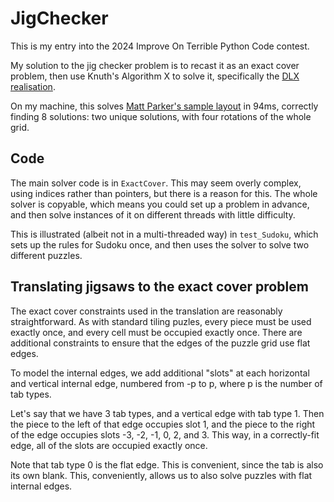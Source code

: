 # JigChecker

This is my entry into the 2024 Improve On Terrible Python Code contest.

My solution to the jig checker problem is to recast it as an exact cover problem, then use Knuth's Algorithm X to solve it, specifically the [DLX realisation]( https://arxiv.org/abs/cs/0011047 ).

On my machine, this solves [Matt Parker's sample layout]( https://www.dropbox.com/scl/fi/dvylpftby1uzlrmpdt1mp/matt-jigsaw-layout.pdf?rlkey=512hqdr9y9h5mxjonhxiwhsy4&e=1&dl=0 ) in 94ms, correctly finding 8 solutions: two unique solutions, with four rotations of the whole grid.

## Code

The main solver code is in `ExactCover`. This may seem overly complex, using indices rather than pointers, but there is a reason for this. The whole solver is copyable, which means you could set up a problem in advance, and then solve instances of it on different threads with little difficulty.

This is illustrated (albeit not in a multi-threaded way) in `test_Sudoku`, which sets up the rules for Sudoku once, and then uses the solver to solve two different puzzles.

## Translating jigsaws to the exact cover problem

The exact cover constraints used in the translation are reasonably straightforward. As with standard tiling puzles, every piece must be used exactly once, and every cell must be occupied exactly once. There are additional constraints to ensure that the edges of the puzzle grid use flat edges.

To model the internal edges, we add additional "slots" at each horizontal and vertical internal edge, numbered from -p to p, where p is the number of tab types.

Let's say that we have 3 tab types, and a vertical edge with tab type 1. Then the piece to the left of that edge occupies slot 1, and the piece to the right of the edge occupies slots -3, -2, -1, 0, 2, and 3. This way, in a correctly-fit edge, all of the slots are occupied exactly once.

Note that tab type 0 is the flat edge. This is convenient, since the tab is also its own blank. This, conveniently, allows us to also solve puzzles with flat internal edges.
